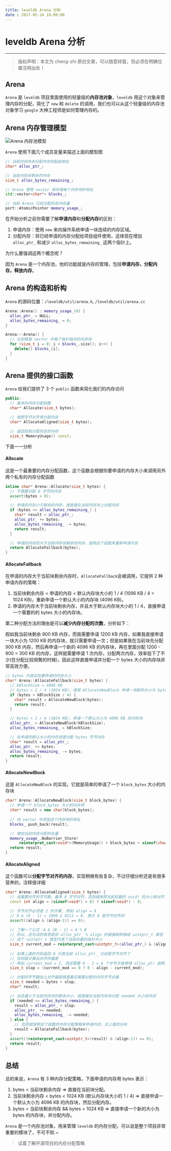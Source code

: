 ```yaml
---
title: leveldb Arena 分析
date : 2017-05-24 18:00:00
---
```


# leveldb Arena 分析
***
> 版权声明：本文为 cheng-zhi 原创文章，可以随意转载，但必须在明确位置注明出处！ 

## Arena
`Arena` 是 `leveldb` 项目里面使用的轻量级的**内存池对象**，`leveldb` 用这个对象来管理内存的分配，简化了 `new` 和 `delete` 的调用，我们也可以从这个轻量级的内存池对象学习 `google` 大神工程师是如何管理内存的。


## Arena 内存管理模型

![Arena 内存池模型](http://cheng-zhi.me/img/C++/leveldb/Arena.png)

`Arena` 使用下面几个成员变量来描述上面的模型图
```cpp
// 当前内存块未分配内存的起始地址
char* alloc_ptr_;

// 当前内存块剩余的内存
size_t alloc_bytes_remaining_;

// Arena 使用 vector 来存储每个内存块的地址
std::vector<char*> blocks_;

// 当前 Arena 已经分配的总内存量 
port::AtomicPointer memory_usage_;
```

在开始分析之前你需要了解**申请内存**和**分配内存**的区别：
1. 申请内存：使用 `new` 来向操作系统申请一块连续的内存区域。
2. 分配内存：将已经申请的内存分配给项目组件使用，这体现在增加 `alloc_ptr_` 和减少 `alloc_bytes_remaining_` 这两个指针上。

为什么要强调这两个概念呢？


因为 `Arena` 是一个内存池，他的功能就是内存的管理，包括**申请内存，分配内存，释放内存**。


## Arena 的构造和析构

`Arena` 的源码位置：`/leveldb/util/arena.h`, `/leveldb/util/arena.cc`

```cpp
Arena::Arena() : memory_usage_(0) {
  alloc_ptr_ = NULL;  
  alloc_bytes_remaining_ = 0;
}

Arena::~Arena() {
  // 分别释放 vector 中每个指针指向的内存块
  for (size_t i = 0; i < blocks_.size(); i++) {
    delete[] blocks_[i];
  }
}
```


## Arena 提供的接口函数
`Arena` 给我们提供了 3 个 `public` 函数来简化我们的内存访问
```cpp
public:
  // 基本的内存分配函数
  char* Allocate(size_t bytes);

  // 按照字节对齐来分配内存
  char* AllocateAligned(size_t bytes);

  // 返回目前分配的总的内存
  size_t MemoryUsage() const;
```

下面一一分析

#### Allocate
这是一个最重要的内存分配函数，这个函数会根据你要申请的内存大小来调用另外两个私有的内存分配函数
```cpp
inline char* Arena::Allocate(size_t bytes) {
  // 不需要分配 0 字节的内存
  assert(bytes > 0);

  // 申请的内存小于剩余的内存，就直接在当前内存块上分配内存
  if (bytes <= alloc_bytes_remaining_) {
    char* result = alloc_ptr_;
    alloc_ptr_ += bytes;
    alloc_bytes_remaining_ -= bytes;
    return result;
  }

  // 申请的内存的大于当前内存块剩余的内存，就用这个函数来重新申请内存
  return AllocateFallback(bytes);
}

```

#### AllocateFallback

在申请的内存大于当前块剩余内存时，`AllocateFallback`会被调用，它提供 2 种申请内存的策略：
1. 当前块剩余内存 < 申请的内存 < 默认内存块大小的 1 / 4 (1096 KB / 4 = 1024 KB)，重新申请一个默认大小的内存块 (4096 KB)。
2. 申请的内存大于当前块剩余内存，并且大于默认内存块大小的 1 / 4，直接申请一个需要的的 bytes 大小的内存块。

第二种分配方法的理由是可以**减少内存分配的次数**，分析如下：

假如我当前块剩余 900 KB 内存，而我需要申请 1200 KB 内存，如果我直接申请一块大小为 1200 KB 的内存块，就只需要申请一次；但是如果我在当前块先分配 900 KB 内存，然后再申请一个新的 4096 KB 的内存块，再在里面分配 1200 - 900 = 300 KB 的内存，这样就需要申请 1 次内存，分配两次内存，效率低下了不少(在分配比较频繁的时候)，因此这样直接申请并分配一个 bytes 大小的内存块非常高效方便。

```cpp
// bytes 代表实际要申请的内存大小
char* Arena::AllocateFallback(size_t bytes) {
  // kBlockSize = 4096 KB
  // bytes > 1 / 4 (1024 KB)，调用 AllocateNewBlock 申请一块新的大小为 bytes 的内存
  if (bytes > kBlockSize / 4) {
    char* result = AllocateNewBlock(bytes);
    return result;
  }

  // bytes < 1 / 4 (1024 KB)，申请一个默认大小为 4096 KB 的内存块
  alloc_ptr_ = AllocateNewBlock(kBlockSize);
  alloc_bytes_remaining_ = kBlockSize;

  // 在申请的默认大小的内存块里分配 bytes 字节内存
  char* result = alloc_ptr_;
  alloc_ptr_ += bytes;
  alloc_bytes_remaining_ -= bytes;
  return result;
}

```

#### AllocateNewBlock

这是 `AllocateNewBlock` 的实现，它就是简单的申请了一个 `block_bytes` 大小的内存块

```cpp
char* Arena::AllocateNewBlock(size_t block_bytes) {
  // 申请一个 block_bytes 大小的内存块
  char* result = new char[block_bytes];
  
  // 向 vector 中添加这个内存块的地址
  blocks_.push_back(result);

  // 增加当前内存分配的总量
  memory_usage_.NoBarrier_Store(
      reinterpret_cast<void*>(MemoryUsage() + block_bytes + sizeof(char*)));
  return result;
}
```


#### AllocateAligned

这个函数可以**分配字节对齐的内存**，实现稍微有些复杂，不过仔细分析还是有很多营养的，注释很详细
```cpp
char* Arena::AllocateAligned(size_t bytes) {
  // 设置要对齐的字节数，最多 8 字节对齐，否则就按照当前机器的 void* 的大小来对齐
  const int align = (sizeof(void*) > 8) ? sizeof(void*) : 8;

  // 字节对齐必须是 2 的次幂, 例如 align = 8
  // 8 & (8 - 1) = 1000 & 0111 = 0, 表示 8 是字节对齐的
  assert((align & (align-1)) == 0);   
  
  // 了解一个公式：A & (B - 1) = A % B
  // 所以，这句话的意思是将 alloc_ptr_ % align 的值强制转换成 uintptr_t 类型
  // 这个 uintptr_t 类型代表了当前机器的指针大小
  size_t current_mod = reinterpret_cast<uintptr_t>(alloc_ptr_) & (align-1);
  
  // 如果上面的代码返回 0 代表当前 alloc_ptr_ 已经是字节对齐了
  // 否则就计算出对齐的偏差
  // 例如 current_mod = 2, 则还需要 8 - 2 = 6 个字节才能使得 alloc_ptr 按照 8 字节对齐
  size_t slop = (current_mod == 0 ? 0 : align - current_mod);

  // 分配的字节数加上对齐偏差就是最后需要分配的内存字节总量
  size_t needed = bytes + slop;
  char* result;

  // 当总量小于当前内存块的剩余大小，就直接在当前内存块分配 needed 大小的内存
  if (needed <= alloc_bytes_remaining_) {
    result = alloc_ptr_ + slop;
    alloc_ptr_ += needed;
    alloc_bytes_remaining_ -= needed;
  } else {
    // 否则就按照这个函数的内存分配策略来申请内存，见上面的分析
	result = AllocateFallback(bytes);
  }
  assert((reinterpret_cast<uintptr_t>(result) & (align-1)) == 0);
  return result;
}
```
 

## 总结

总的来说，`Arena` 有 3 种内存分配策略，下面申请的内存用 bytes 表示：
1. bytes < 当前块剩余内存 => 直接在当前块分配。
2. 当前块剩余内存 < bytes < 1024 KB (默认内存块大小的 1 / 4) => 直接申请一个默认大小为 4096 KB 的内存块，然后分配内存。
3. bytes > 当前块剩余内存 && bytes > 1024 KB => 直接申请一个新的大小为 bytes 的内存块，并分配内存。


`Arena` 是一个内存池对象，用来管理 `leveldb` 的内存分配，可以说是整个项目非常重要的模块了，不可不知 ~


> 试着了解开源项目的内存分配策略

